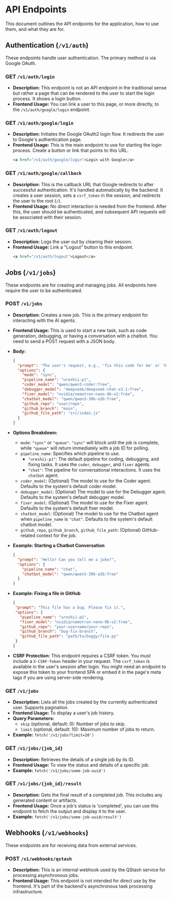 # API Endpoints

This document outlines the API endpoints for the application, how to use them, and what they are for.

## Authentication (`/v1/auth`)

These endpoints handle user authentication. The primary method is via Google OAuth.

### **GET `/v1/auth/login`**

- **Description:** This endpoint is not an API endpoint in the traditional sense but rather a page that can be rendered to the user to start the login process. It shows a login button.
- **Frontend Usage:** You can link a user to this page, or more directly, to the `/v1/auth/google/login` endpoint.

### **GET `/v1/auth/google/login`**

- **Description:** Initiates the Google OAuth2 login flow. It redirects the user to Google's authentication page.
- **Frontend Usage:** This is the main endpoint to use for starting the login process. Create a button or link that points to this URL.
  ```html
  <a href="/v1/auth/google/login">Login with Google</a>
  ```

### **GET `/v1/auth/google/callback`**

- **Description:** This is the callback URL that Google redirects to after successful authentication. It's handled automatically by the backend. It creates a user session, sets a `csrf_token` in the session, and redirects the user to the root (`/`).
- **Frontend Usage:** No direct interaction is needed from the frontend. After this, the user should be authenticated, and subsequent API requests will be associated with their session.

### **GET `/v1/auth/logout`**

- **Description:** Logs the user out by clearing their session.
- **Frontend Usage:** Link a "Logout" button to this endpoint.
  ```html
  <a href="/v1/auth/logout">Logout</a>
  ```

## Jobs (`/v1/jobs`)

These endpoints are for creating and managing jobs. All endpoints here require the user to be authenticated.

### **POST `/v1/jobs`**

- **Description:** Creates a new job. This is the primary endpoint for interacting with the AI agents.
- **Frontend Usage:** This is used to start a new task, such as code generation, debugging, or having a conversation with a chatbot. You need to send a POST request with a JSON body.

- **Body:**
  ```json
  {
    "prompt": "The user's request, e.g., 'fix this code for me' or 'hello, who are you?'",
    "options": {
      "mode": "sync",
      "pipeline_name": "ureshii-p1",
      "coder_model": "qwen/qwen3-coder:free",
      "debugger_model": "deepseek/deepseek-chat-v3.1:free",
      "fixer_model": "nvidia/nemotron-nano-9b-v2:free",
      "chatbot_model": "qwen/qwen3-30b-a3b:free",
      "github_repo": "user/repo",
      "github_branch": "main",
      "github_file_path": "src/index.js"
    }
  }
  ```

- **Options Breakdown:**
    - `mode`: `"sync"` or `"queue"`. `"sync"` will block until the job is complete, while `"queue"` will return immediately with a job ID for polling.
    - `pipeline_name`: Specifies which pipeline to use.
        - `"ureshii-p1"`: The default pipeline for coding, debugging, and fixing tasks. It uses the `coder`, `debugger`, and `fixer` agents.
        - `"chat"`: The pipeline for conversational interactions. It uses the `chatbot` agent.
    - `coder_model`: (Optional) The model to use for the Coder agent. Defaults to the system's default coder model.
    - `debugger_model`: (Optional) The model to use for the Debugger agent. Defaults to the system's default debugger model.
    - `fixer_model`: (Optional) The model to use for the Fixer agent. Defaults to the system's default fixer model.
    - `chatbot_model`: (Optional) The model to use for the Chatbot agent when `pipeline_name` is `"chat"`. Defaults to the system's default chatbot model.
    - `github_repo`, `github_branch`, `github_file_path`: (Optional) GitHub-related context for the job.

- **Example: Starting a Chatbot Conversation**
  ```json
  {
    "prompt": "Hello! Can you tell me a joke?",
    "options": {
      "pipeline_name": "chat",
      "chatbot_model": "qwen/qwen3-30b-a3b:free"
    }
  }
  ```

- **Example: Fixing a file in GitHub**
   ```json
  {
    "prompt": "This file has a bug. Please fix it.",
    "options": {
      "pipeline_name": "ureshii-p1",
      "fixer_model": "nvidia/nemotron-nano-9b-v2:free",
      "github_repo": "your-username/your-repo",
      "github_branch": "bug-fix-branch",
      "github_file_path": "path/to/buggy/file.py"
    }
  }
  ```

- **CSRF Protection:** This endpoint requires a CSRF token. You must include a `X-CSRF-Token` header in your request. The `csrf_token` is available in the user's session after login. You might need an endpoint to expose this token to your frontend SPA or embed it in the page's meta tags if you are using server-side rendering.

### **GET `/v1/jobs`**

- **Description:** Lists all the jobs created by the currently authenticated user. Supports pagination.
- **Frontend Usage:** To display a user's job history.
- **Query Parameters:**
  - `skip` (optional, default: 0): Number of jobs to skip.
  - `limit` (optional, default: 10): Maximum number of jobs to return.
- **Example:** `fetch('/v1/jobs?limit=20')`

### **GET `/v1/jobs/{job_id}`**

- **Description:** Retrieves the details of a single job by its ID.
- **Frontend Usage:** To view the status and details of a specific job.
- **Example:** `fetch('/v1/jobs/some-job-uuid')`

### **GET `/v1/jobs/{job_id}/result`**

- **Description:** Gets the final result of a completed job. This includes any generated content or artifacts.
- **Frontend Usage:** Once a job's status is 'completed', you can use this endpoint to fetch the output and display it to the user.
- **Example:** `fetch('/v1/jobs/some-job-uuid/result')`

## Webhooks (`/v1/webhooks`)

These endpoints are for receiving data from external services.

### **POST `/v1/webhooks/qstash`**

- **Description:** This is an internal webhook used by the QStash service for processing asynchronous jobs.
- **Frontend Usage:** This endpoint is not intended for direct use by the frontend. It's part of the backend's asynchronous task processing infrastructure.

